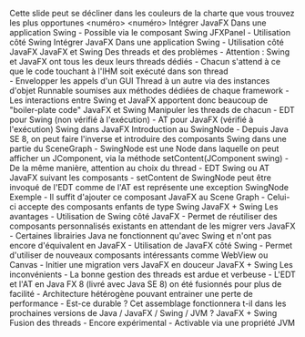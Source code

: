 Cette slide peut se décliner dans les couleurs de la charte que vous trouvez les plus opportunes
<numéro>
<numéro>
Intégrer JavaFX
Dans une application Swing
    - Possible via le composant Swing JFXPanel 
    - Utilisation côté Swing 
Intégrer JavaFX
Dans une application Swing
    - Utilisation côté JavaFX 
JavaFX et Swing
Des threads et des problèmes
    - Attention : Swing et JavaFX ont tous les deux leurs threads dédiés 
        - Chacun s'attend à ce que le code touchant à l'IHM soit exécuté dans son thread         
        - Envelopper les appels d'un GUI Thread à un autre via des instances d'objet Runnable soumises aux méthodes dédiées de chaque framework 
    - Les interactions entre Swing et JavaFX apportent donc beaucoup de "boiler-plate code" 
JavaFX et Swing
Manipuler les threads de chacun
    - EDT pour Swing (non vérifié à l'exécution) 
    - AT pour JavaFX (vérifié à l'exécution) 
Swing dans JavaFX
Introduction au SwingNode
    - Depuis Java SE 8, on peut faire l'inverse et introduire des composants Swing dans une partie du SceneGraph 
    - SwingNode est une Node dans laquelle on peut afficher un JComponent, via la méthode setContent(JComponent swing) 
    - De la même manière, attention au choix du thread 
        - EDT Swing ou AT JavaFX suivant les composants 
        - setContent de SwingNode peut être invoqué de l'EDT comme de l'AT est représente une exception 
SwingNode
Exemple
    - Il suffit d'ajouter ce composant JavaFX au Scene Graph 
    - Celui-ci accepte des composants enfants de type Swing 
JavaFX + Swing
Les avantages
    - Utilisation de Swing côté JavaFX 
        - Permet de réutiliser des composants personnalisés existants en attendant de les migrer vers JavaFX 
        - Certaines librairies Java ne fonctionnent qu'avec Swing et n'ont pas encore d'équivalent en JavaFX 
    - Utilisation de JavaFX côté Swing 
        - Permet d'utiliser de nouveaux composants intéressants comme WebView ou Canvas 
        - Initier une migration vers JavaFX en douceur 
JavaFX + Swing
Les inconvénients
    - La bonne gestion des threads est ardue et verbeuse 
        - L'EDT et l'AT en Java FX 8 (livré avec Java SE 8) on été fusionnés pour plus de facilité 
    - Architecture hétérogène pouvant entrainer une perte de performance 
    - Est-ce durable ? Cet assemblage fonctionnera t-il dans les prochaines versions de Java / JavaFX / Swing / JVM ? 
JavaFX + Swing
Fusion des threads
    - Encore expérimental 
    - Activable via une propriété JVM 
